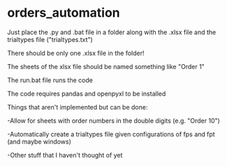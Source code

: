 # orders_automation
Just place the .py and .bat file in a folder along with the .xlsx file and the trialtypes file ("trialtypes.txt")

There should be only one .xlsx file in the folder!

The sheets of the xlsx file should be named something like "Order 1"

The run.bat file runs the code

The code requires pandas and openpyxl to be installed

Things that aren't implemented but can be done:

-Allow for sheets with order numbers in the double digits (e.g. "Order 10")

-Automatically create a trialtypes file given configurations of fps and fpt (and maybe windows)

-Other stuff that I haven't thought of yet
